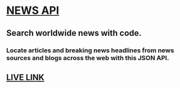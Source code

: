 # <a href="https://newsapi.org/" target="_blank">NEWS API</a>

## Search worldwide news with code.

### Locate articles and breaking news headlines from news sources and blogs across the web with this JSON API.

## <a href="https://gnews-api.vercel.app/"> LIVE LINK</a>
